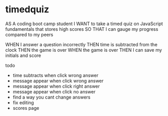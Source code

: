 # timedquiz

AS A coding boot camp student
I WANT to take a timed quiz on JavaScript fundamentals that stores high scores
SO THAT I can gauge my progress compared to my peers


WHEN I answer a question incorrectly
THEN time is subtracted from the clock
THEN the game is over
WHEN the game is over
THEN I can save my initials and score

todo
* time subtracts when click wrong answer
* message appear when click wrong answer
* message appear when click right answer
* message appear when click no answer
* find a way you cant change answers 
* fix editing 
* scores page